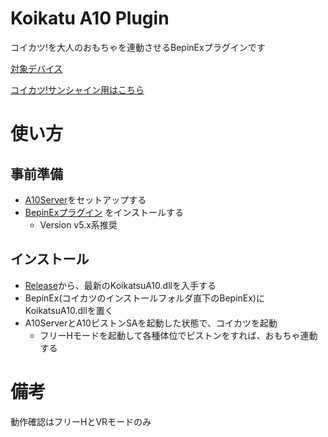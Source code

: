 # Koikatu A10 Plugin

コイカツ!を大人のおもちゃを連動させるBepinExプラグインです

[対象デバイス](https://iostindex.com/?filter0ButtplugSupport=7)

[コイカツ!サンシャイン用はこちら](https://github.com/amateras977/KoikatsuSA10)

# 使い方

## 事前準備

- [A10Server](https://github.com/amateras977/A10Server)をセットアップする
- [BepinExプラグイン](https://github.com/BepInEx/BepInEx/wiki/Installation_jp) をインストールする
  - Version v5.x系推奨

## インストール

- [Release](https://github.com/amateras977/KoikatsuA10/releases)から、最新のKoikatsuA10.dllを入手する
- BepinEx(コイカツのインストールフォルダ直下のBepinEx)にKoikatsuA10.dllを置く
- A10ServerとA10ピストンSAを起動した状態で、コイカツを起動
  - フリーHモードを起動して各種体位でピストンをすれば、おもちゃ連動する

# 備考

動作確認はフリーHとVRモードのみ



